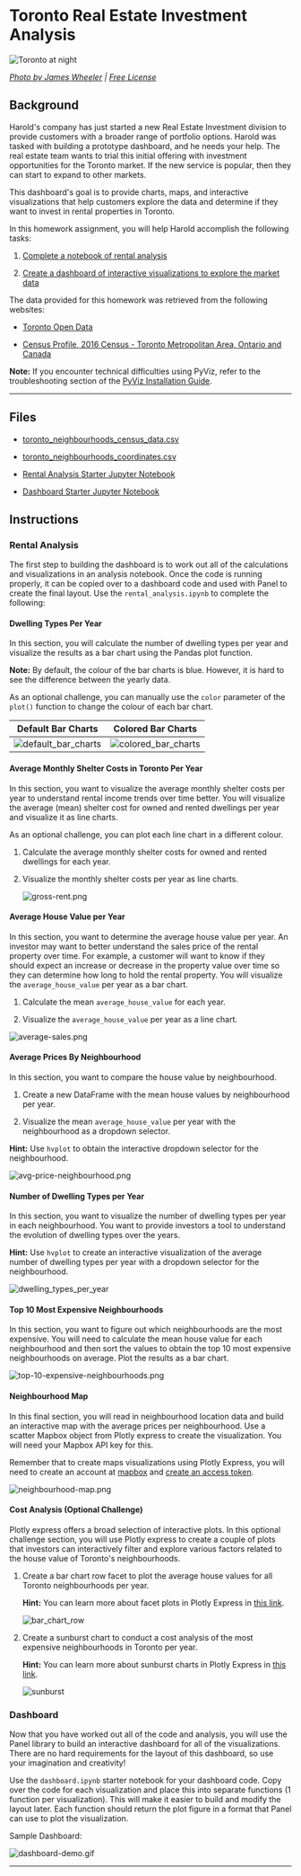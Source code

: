 # Toronto Real Estate Investment Analysis 

![Toronto at night](Images/toronto.jpg)

*[Photo by James Wheeler](https://www.pexels.com/@souvenirpixels?utm_content=attributionCopyText&utm_medium=referral&utm_source=pexels) | [Free License](https://www.pexels.com/photo-license/)*

## Background

Harold's company has just started a new Real Estate Investment division to provide customers with a broader range of portfolio options. Harold was tasked with building a prototype dashboard, and he needs your help. The real estate team wants to trial this initial offering with investment opportunities for the Toronto market. If the new service is popular, then they can start to expand to other markets.

This dashboard's goal is to provide charts, maps, and interactive visualizations that help customers explore the data and determine if they want to invest in rental properties in Toronto.

In this homework assignment, you will help Harold accomplish the following tasks:

1. [Complete a notebook of rental analysis](#Rental-Analysis)

2. [Create a dashboard of interactive visualizations to explore the market data](#Dashboard)

The data provided for this homework was retrieved from the following websites:

* [Toronto Open Data](https://open.toronto.ca/)

* [Census Profile, 2016 Census - Toronto Metropolitan Area, Ontario and Canada](https://www12.statcan.gc.ca/census-recensement/2016/dp-pd/prof/details/page.cfm?Lang=E&Geo1=CMACA&Code1=535&Geo2=PR&Code2=01&SearchText=toronto&SearchType=Begins&SearchPR=01&B1=All&TABID=1&type=0)


**Note:** If you encounter technical difficulties using PyViz, refer to the troubleshooting section of the [PyViz Installation Guide](PyVizInstallationGuide.md).

---

## Files

* [toronto_neighbourhoods_census_data.csv](Starter_Code/Data/toronto_neighbourhoods_census_data.csv)

* [toronto_neighbourhoods_coordinates.csv](Starter_Code/Data/toronto_neighbourhoods_coordinates.csv)

* [Rental Analysis Starter Jupyter Notebook](Starter_Code/rental_analysis.ipynb)

* [Dashboard Starter Jupyter Notebook](Starter_Code/dashboard.ipynb)

## Instructions

### Rental Analysis

The first step to building the dashboard is to work out all of the calculations and visualizations in an analysis notebook. Once the code is running properly, it can be copied over to a dashboard code and used with Panel to create the final layout. Use the `rental_analysis.ipynb` to complete the following:

#### Dwelling Types Per Year

In this section, you will calculate the number of dwelling types per year and visualize the results as a bar chart using the Pandas plot function.

**Note:** By default, the colour of the bar charts is blue. However, it is hard to see the difference between the yearly data.

As an optional challenge, you can manually use the `color` parameter of the `plot()` function to change the colour of each bar chart.

| Default Bar Charts                                  | Colored Bar Charts                                   |
------------------------------------------------------|------------------------------------------------------|
|![default_bar_charts](Images/default_bar_charts.png) | ![colored_bar_charts](Images/colored_bar_charts.png) |

#### Average Monthly Shelter Costs in Toronto Per Year

In this section, you want to visualize the average monthly shelter costs per year to understand rental income trends over time better. You will visualize the average (mean) shelter cost for owned and rented dwellings per year and visualize it as line charts.

As an optional challenge, you can plot each line chart in a different colour.

1. Calculate the average monthly shelter costs for owned and rented dwellings for each year.

2. Visualize the monthly shelter costs per year as line charts.

    ![gross-rent.png](Images/gross-rent.png)

#### Average House Value per Year

In this section, you want to determine the average house value per year. An investor may want to better understand the sales price of the rental property over time. For example, a customer will want to know if they should expect an increase or decrease in the property value over time so they can determine how long to hold the rental property. You will visualize the `average_house_value` per year as a bar chart.

1. Calculate the mean `average_house_value` for each year.

2. Visualize the `average_house_value` per year as a line chart.

  ![average-sales.png](Images/average-sales.png)

#### Average Prices By Neighbourhood

In this section, you want to compare the house value by neighbourhood.

1. Create a new DataFrame with the mean house values by neighbourhood per year.

2. Visualize the mean `average_house_value` per year with the neighbourhood as a dropdown selector.

**Hint:** Use `hvplot` to obtain the interactive dropdown selector for the neighbourhood.

  ![avg-price-neighbourhood.png](Images/avg-price-neighbourhood.png)

#### Number of Dwelling Types per Year

In this section, you want to visualize the number of dwelling types per year in each neighbourhood. You want to provide investors a tool to understand the evolution of dwelling types over the years.

**Hint:** Use `hvplot` to create an interactive visualization of the average number of dwelling types per year with a dropdown selector for the neighbourhood.

![dwelling_types_per_year](Images/dwelling_types_per_year.png)

#### Top 10 Most Expensive Neighbourhoods

In this section, you want to figure out which neighbourhoods are the most expensive. You will need to calculate the mean house value for each neighbourhood and then sort the values to obtain the top 10 most expensive neighbourhoods on average. Plot the results as a bar chart.

![top-10-expensive-neighbourhoods.png](Images/top-10-expensive-neighbourhoods.png)

#### Neighbourhood Map

In this final section, you will read in neighbourhood location data and build an interactive map with the average prices per neighbourhood. Use a scatter Mapbox object from Plotly express to create the visualization. You will need your Mapbox API key for this.

Remember that to create maps visualizations using Plotly Express, you will need to create an account at [mapbox](https://www.mapbox.com/) and [create an access token](https://docs.mapbox.com/help/how-mapbox-works/access-tokens/#creating-and-managing-access-tokens).

  ![neighbourhood-map.png](Images/neighbourhood-map.png)

#### Cost Analysis (Optional Challenge)

Plotly express offers a broad selection of interactive plots. In this optional challenge section, you will use Plotly express to create a couple of plots that investors can interactively filter and explore various factors related to the house value of Toronto's neighbourhoods.

1. Create a bar chart row facet to plot the average house values for all Toronto neighbourhoods per year.

    **Hint:** You can learn more about facet plots in Plotly Express in [this link](https://plotly.com/python/facet-plots/).

   ![bar_chart_row](Images/bar_chart_row.png)

2. Create a sunburst chart to conduct a cost analysis of the most expensive neighbourhoods in Toronto per year.

    **Hint:** You can learn more about sunburst charts in Plotly Express in [this link](https://plotly.com/python/sunburst-charts/).

    ![sunburst](Images/sunburst.png)

### Dashboard

Now that you have worked out all of the code and analysis, you will use the Panel library to build an interactive dashboard for all of the visualizations. There are no hard requirements for the layout of this dashboard, so use your imagination and creativity!

Use the `dashboard.ipynb` starter notebook for your dashboard code. Copy over the code for each visualization and place this into separate functions (1 function per visualization). This will make it easier to build and modify the layout later. Each function should return the plot figure in a format that Panel can use to plot the visualization.

Sample Dashboard:

  ![dashboard-demo.gif](Images/dashboard-demo.gif)

---
